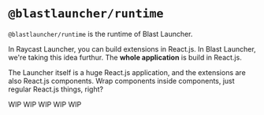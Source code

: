 # `@blastlauncher/runtime`

`@blastlauncher/runtime` is the runtime of Blast Launcher.

In Raycast Launcher, you can build extensions in React.js. In Blast Launcher, we're taking this idea furthur. The **whole application** is build in React.js.

The Launcher itself is a huge React.js application, and the extensions are also React.js components. Wrap components inside components, just regular React.js things, right?


WIP WIP WIP WIP WIP

